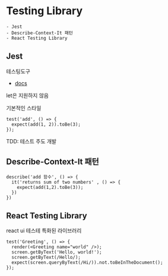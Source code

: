 # Testing Library

```
- Jest
- Describe-Context-It 패턴
- React Testing Library
```

## Jest

테스팅도구

- [docs](https://jestjs.io/docs/getting-started)

let은 지원하지 않음

기본적인 스타일

```
test('add', () => {
  expect(add(1, 2)).toBe(3);
});
```

TDD: 테스트 주도 개발

## Describe-Context-It 패턴

```
describe('add 함수', () => {
  it('returns sum of two numbers' , () => {
    expect(add(1,2).toBe(3));
  })
})

```

## React Testing Library

react ui 테스테 특화된 라이브러리

```
test('Greeting', () => {
  render(<Greeting name="world" />);
  screen.getByText('Hello, world!');
  screen.getByText(/Hello/);
  expect(screen.queryByText(/Hi/)).not.toBeInTheDocument();
});

```
